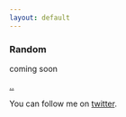 ```yaml
---
layout: default
---
```


### Random 

coming soon

[..](../)

You can follow me on [twitter](https://twitter.com/AlexisReyesJR).
